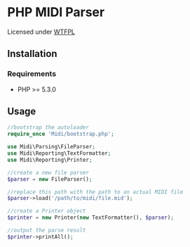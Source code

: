 # PHP MIDI Parser
Licensed under [WTFPL](https://github.com/tmont/midiparser/blob/master/LICENSE)

## Installation
### Requirements
* PHP >= 5.3.0

## Usage
```php
//bootstrap the autoloader
require_once 'Midi/bootstrap.php';

use Midi\Parsing\FileParser;
use Midi\Reporting\TextFormatter;
use Midi\Reporting\Printer;

//create a new file parser
$parser = new FileParser();

//replace this path with the path to an actual MIDI file
$parser->load('/path/to/midi/file.mid');

//create a Printer object
$printer = new Printer(new TextFormatter(), $parser);

//output the parse result
$printer->printAll();
```